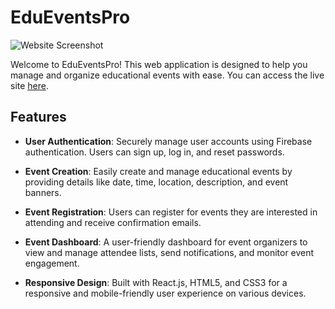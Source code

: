 # EduEventsPro

![Website Screenshot](https://i.ibb.co/rs8KTW3/Screenshot-2023-10-09-210845.png)

Welcome to EduEventsPro! This web application is designed to help you manage and organize educational events with ease. You can access the live site [here](https://ph-assignment-09-65a1a.web.app/home).

## Features

- **User Authentication**: Securely manage user accounts using Firebase authentication. Users can sign up, log in, and reset passwords.
  
- **Event Creation**: Easily create and manage educational events by providing details like date, time, location, description, and event banners.
  
- **Event Registration**: Users can register for events they are interested in attending and receive confirmation emails.
  
- **Event Dashboard**: A user-friendly dashboard for event organizers to view and manage attendee lists, send notifications, and monitor event engagement.
  
- **Responsive Design**: Built with React.js, HTML5, and CSS3 for a responsive and mobile-friendly user experience on various devices.


 